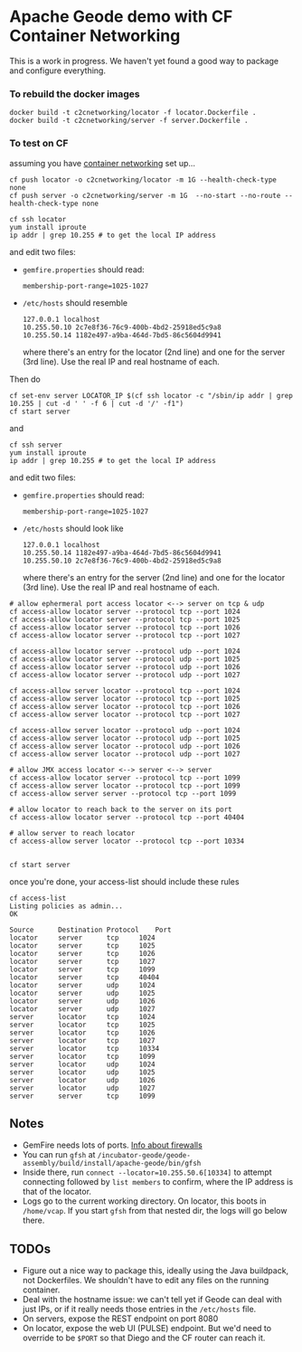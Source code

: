 # Apache Geode demo with CF Container Networking

This is a work in progress.  We haven't yet found a good way to package and configure everything.

### To rebuild the docker images
```
docker build -t c2cnetworking/locator -f locator.Dockerfile .
docker build -t c2cnetworking/server -f server.Dockerfile .
```

### To test on CF
assuming you have [container networking](https://github.com/cloudfoundry-incubator/netman-release) set up...

```
cf push locator -o c2cnetworking/locator -m 1G --health-check-type none
cf push server -o c2cnetworking/server -m 1G  --no-start --no-route --health-check-type none
```

```
cf ssh locator
yum install iproute
ip addr | grep 10.255 # to get the local IP address
```
and edit two files:
- `gemfire.properties` should read:

  ```
  membership-port-range=1025-1027
  ```
- `/etc/hosts` should resemble

  ```
  127.0.0.1 localhost
  10.255.50.10 2c7e8f36-76c9-400b-4bd2-25918ed5c9a8
  10.255.50.14 1182e497-a9ba-464d-7bd5-86c5604d9941
  ```
  where there's an entry for the locator (2nd line) and one for the server (3rd line).  Use the real IP and real hostname of each.

Then do

```
cf set-env server LOCATOR_IP $(cf ssh locator -c "/sbin/ip addr | grep 10.255 | cut -d ' ' -f 6 | cut -d '/' -f1")
cf start server
```

and

```
cf ssh server
yum install iproute
ip addr | grep 10.255 # to get the local IP address
```
and edit two files:
- `gemfire.properties` should read:

  ```
  membership-port-range=1025-1027
  ```
- `/etc/hosts` should look like

  ```
  127.0.0.1 localhost
  10.255.50.14 1182e497-a9ba-464d-7bd5-86c5604d9941
  10.255.50.10 2c7e8f36-76c9-400b-4bd2-25918ed5c9a8
  ```
  where there's an entry for the server (2nd line) and one for the locator (3rd line).  Use the real IP and real hostname of each.


```
# allow ephermeral port access locator <--> server on tcp & udp
cf access-allow locator server --protocol tcp --port 1024
cf access-allow locator server --protocol tcp --port 1025
cf access-allow locator server --protocol tcp --port 1026
cf access-allow locator server --protocol tcp --port 1027

cf access-allow locator server --protocol udp --port 1024
cf access-allow locator server --protocol udp --port 1025
cf access-allow locator server --protocol udp --port 1026
cf access-allow locator server --protocol udp --port 1027

cf access-allow server locator --protocol tcp --port 1024
cf access-allow server locator --protocol tcp --port 1025
cf access-allow server locator --protocol tcp --port 1026
cf access-allow server locator --protocol tcp --port 1027

cf access-allow server locator --protocol udp --port 1024
cf access-allow server locator --protocol udp --port 1025
cf access-allow server locator --protocol udp --port 1026
cf access-allow server locator --protocol udp --port 1027

# allow JMX access locator <--> server <--> server
cf access-allow locator server --protocol tcp --port 1099
cf access-allow server locator --protocol tcp --port 1099
cf access-allow server server --protocol tcp --port 1099

# allow locator to reach back to the server on its port
cf access-allow locator server --protocol tcp --port 40404

# allow server to reach locator
cf access-allow server locator --protocol tcp --port 10334


cf start server
```

once you're done, your access-list should include these rules

```
cf access-list
Listing policies as admin...
OK

Source		Destination	Protocol	Port
locator		server		tcp		1024
locator		server		tcp		1025
locator		server		tcp		1026
locator		server		tcp		1027
locator		server		tcp		1099
locator		server		tcp		40404
locator		server		udp		1024
locator		server		udp		1025
locator		server		udp		1026
locator		server		udp		1027
server		locator		tcp		1024
server		locator		tcp		1025
server		locator		tcp		1026
server		locator		tcp		1027
server		locator		tcp		10334
server		locator		tcp		1099
server		locator		udp		1024
server		locator		udp		1025
server		locator		udp		1026
server		locator		udp		1027
server		server		tcp		1099
```


## Notes
- GemFire needs lots of ports.  [Info about firewalls](http://gemfire.docs.pivotal.io/docs-gemfire/latest/configuring/running/firewalls_ports.html)
- You can run `gfsh` at `/incubator-geode/geode-assembly/build/install/apache-geode/bin/gfsh`
- Inside there, run `connect --locator=10.255.50.6[10334]` to attempt connecting followed by `list members` to confirm, where the IP address is that of the locator.
- Logs go to the current working directory.  On locator, this boots in `/home/vcap`.  If you start `gfsh` from that nested dir, the logs will go below there.


## TODOs
- Figure out a nice way to package this, ideally using the Java buildpack, not Dockerfiles.  We shouldn't have to edit any files on the running container.
- Deal with the hostname issue: we can't tell yet if Geode can deal with just IPs, or if it really needs those entries in the `/etc/hosts` file.
- On servers, expose the REST endpoint on port 8080
- On locator, expose the web UI (PULSE) endpoint.  But we'd need to override to be `$PORT` so that Diego and the CF router can reach it.
